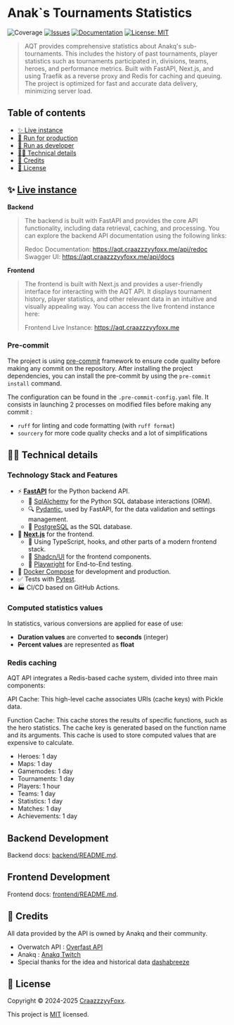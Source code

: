 # Anak`s Tournaments Statistics

![Coverage](https://img.shields.io/endpoint?url=https://gist.githubusercontent.com/CraazzzyyFoxx/1362ebafcd51d3f65dae7935b1d322eb/raw/pytest.json)
[![Issues](https://img.shields.io/github/issues/CraazzzyyFoxx/anak-tournaments)](https://github.com/CraazzzyyFoxx/anak-tournaments)
[![Documentation](https://img.shields.io/badge/documentation-yes-brightgreen.svg)](https://aqt.craazzzyyfoxx.me/api/redoc)
[![License: MIT](https://img.shields.io/github/license/CraazzzyyFoxx/anak-tournaments)](https://github.com/CraazzzyyFoxx/anak-tournaments/blob/master/LICENSE)

> AQT provides comprehensive statistics about Anakq's sub-tournaments. 
> This includes the history of past tournaments, player statistics such as tournaments participated in, divisions, teams, heroes, and performance metrics. 
> Built with FastAPI, Next.js, and using Traefik as a reverse proxy and Redis for caching and queuing. 
> The project is optimized for fast and accurate data delivery, minimizing server load.

## Table of contents

* [✨ Live instance](#-live-instance)
* [🐋 Run for production](#-run-for-production)
* [💽 Run as developer](#-run-as-developer)
* [👨‍💻 Technical details](#-technical-details)
* [🙏 Credits](#-credits)
* [📝 License](#-license)

## ✨ [Live instance](https://aqt.craazzzyyfoxx.me/)

**Backend**
> The backend is built with FastAPI and provides the core API functionality, including data retrieval, caching, and processing. 
> You can explore the backend API documentation using the following links:
> 
>Redoc Documentation: https://aqt.craazzzyyfoxx.me/api/redoc
>Swagger UI: https://aqt.craazzzyyfoxx.me/api/docs

**Frontend**
> The frontend is built with Next.js and provides a user-friendly interface for interacting with the AQT API. 
> It displays tournament history, player statistics, and other relevant data in an intuitive and visually appealing way. 
>You can access the live frontend instance here:
>
> Frontend Live Instance: https://aqt.craazzzyyfoxx.me

### Pre-commit

The project is using [pre-commit](https://pre-commit.com/) framework to ensure code quality before making any commit on the repository. After installing the project dependencies, you can install the pre-commit by using the `pre-commit install` command.

The configuration can be found in the `.pre-commit-config.yaml` file. It consists in launching 2 processes on modified files before making any commit :

- `ruff` for linting and code formatting (with `ruff format`)
- `sourcery` for more code quality checks and a lot of simplifications

## 👨‍💻 Technical details

### Technology Stack and Features

- ⚡ [**FastAPI**](https://fastapi.tiangolo.com) for the Python backend API.
    - 🧰 [SqlAlchemy](https://www.sqlalchemy.org/) for the Python SQL database interactions (ORM).
    - 🔍 [Pydantic](https://docs.pydantic.dev), used by FastAPI, for the data validation and settings management.
    - 💾 [PostgreSQL](https://www.postgresql.org) as the SQL database.
- 🚀 [**Next.js**](https://nextjs.org/) for the frontend.
    - 💃 Using TypeScript, hooks, and other parts of a modern frontend stack.
    - 🎨 [Shadcn/UI](https://ui.shadcn.com/) for the frontend components.
    - 🧪 [Playwright](https://playwright.dev) for End-to-End testing.
- 🐋 [Docker Compose](https://www.docker.com) for development and production.
- ✅ Tests with [Pytest](https://pytest.org).
- 🏭 CI/CD based on GitHub Actions.

### Computed statistics values

In statistics, various conversions are applied for ease of use:

- **Duration values** are converted to **seconds** (integer)
- **Percent values** are represented as **float**

### Redis caching

AQT API integrates a Redis-based cache system, divided into three main components:

API Cache: This high-level cache associates URIs (cache keys) with Pickle data.

Function Cache: This cache stores the results of specific functions, such as the hero statistics. The cache key is generated based on the function name and its arguments. This cache is used to store computed values that are expensive to calculate.

* Heroes: 1 day
* Maps: 1 day
* Gamemodes: 1 day
* Tournaments: 1 day
* Players: 1 hour
* Teams: 1 day
* Statistics: 1 day
* Matches: 1 day
* Achievements: 1 day

## Backend Development

Backend docs: [backend/README.md](./backend/README.md).

## Frontend Development

Frontend docs: [frontend/README.md](./frontend/README.md).

## 🙏 Credits

All data provided by the API is owned by Anakq and their community.

- Overwatch API : [Overfast API](https://github.com/TeKrop/overfast-api)
- Anakq : [Anakq Twitch](https://www.twitch.tv/anakq)
- Special thanks for the idea and historical data [dashabreeze](https://aqt.vercel.app/players)

## 📝 License

Copyright © 2024-2025 [CraazzzyyFoxx](https://github.com/CraazzzyyFoxx).

This project is [MIT](https://github.com/CraazzzyyFoxx/anak-tournaments/blob/master/LICENSE) licensed.
